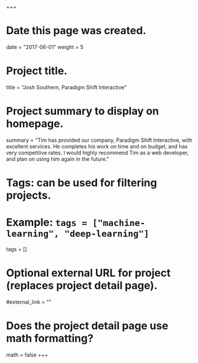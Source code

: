 +++
# Date this page was created.
date = "2017-06-01"
weight = 5

# Project title.
title = "Josh Southern, Paradigm Shift Interactive"

# Project summary to display on homepage.
summary = "Tim has provided our company, Paradigm Shift Interactive, with excellent services. He completes his work on time and on budget, and has very competitive rates. I would highly recommend Tim as a web developer, and plan on using him again in the future."

# Tags: can be used for filtering projects.
# Example: `tags = ["machine-learning", "deep-learning"]`
tags = []

# Optional external URL for project (replaces project detail page).
#external_link = ""

# Does the project detail page use math formatting?
math = false
+++
